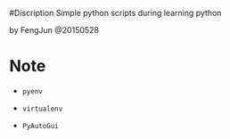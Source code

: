 #Discription
Simple python scripts during learning python

by FengJun @20150528
# Note
* `pyenv`

* `virtualenv`

* `PyAutoGui`
